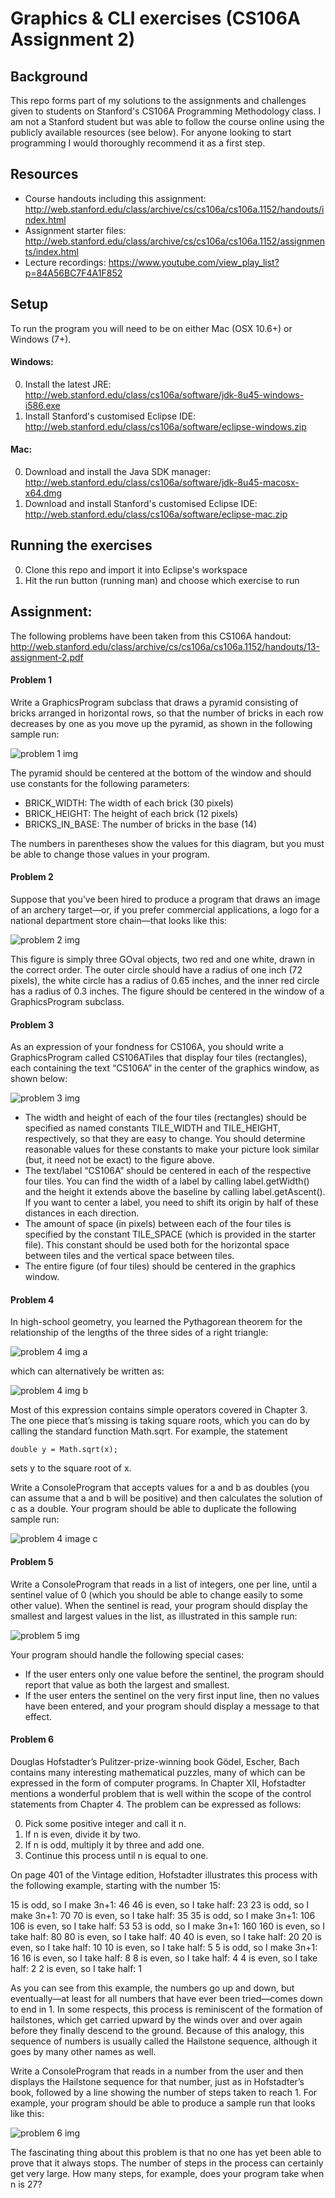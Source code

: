 Graphics & CLI exercises (CS106A Assignment 2)
===
Background
---
This repo forms part of my solutions to the assignments and challenges given to students on Stanford's CS106A Programming Methodology class. I am not a Stanford student but was able to follow the course online using the publicly available resources (see below). For anyone looking to start programming I would thoroughly recommend it as a first step.

Resources
---
- Course handouts including this assignment: http://web.stanford.edu/class/archive/cs/cs106a/cs106a.1152/handouts/index.html
- Assignment starter files: http://web.stanford.edu/class/archive/cs/cs106a/cs106a.1152/assignments/index.html
- Lecture recordings: https://www.youtube.com/view_play_list?p=84A56BC7F4A1F852

Setup
---
To run the program you will need to be on either Mac (OSX 10.6+) or Windows (7+).
#### Windows: ####
0. Install the latest JRE: http://web.stanford.edu/class/cs106a/software/jdk-8u45-windows-i586.exe
0. Install Stanford's customised Eclipse IDE: http://web.stanford.edu/class/cs106a/software/eclipse-windows.zip

#### Mac: ####
0. Download and install the Java SDK manager: http://web.stanford.edu/class/cs106a/software/jdk-8u45-macosx-x64.dmg
0. Download and install Stanford's customised Eclipse IDE: http://web.stanford.edu/class/cs106a/software/eclipse-mac.zip

Running the exercises
---
0. Clone this repo and import it into Eclipse's workspace
0. Hit the run button (running man) and choose which exercise to run

Assignment:
---
The following problems have been taken from this CS106A handout: http://web.stanford.edu/class/archive/cs/cs106a/cs106a.1152/handouts/13-assignment-2.pdf

#### Problem 1 ####
Write a GraphicsProgram subclass that draws a pyramid consisting of bricks
arranged in horizontal rows, so that the number of bricks in each row decreases by
one as you move up the pyramid, as shown in the following sample run:

![problem 1 img](http://i.imgur.com/gKeJe7R.png)

The pyramid should be centered at the bottom of the window and should use
constants for the following parameters:

- BRICK_WIDTH: The width of each brick (30 pixels)
- BRICK_HEIGHT: The height of each brick (12 pixels)
- BRICKS_IN_BASE: The number of bricks in the base (14)

The numbers in parentheses show the values for this diagram, but you must be able
to change those values in your program.


#### Problem 2 ####
Suppose that you’ve been hired to produce a program that draws an image of an
archery target—or, if you prefer commercial applications, a logo for a national
department store chain—that looks like this:

![problem 2 img](http://i.imgur.com/nm6utin.png)

This figure is simply three GOval objects, two red and one white, drawn in the correct
order. The outer circle should have a radius of one inch (72 pixels), the white circle
has a radius of 0.65 inches, and the inner red circle has a radius of 0.3 inches. The
figure should be centered in the window of a GraphicsProgram subclass.

#### Problem 3 ####
As an expression of your fondness for CS106A, you should write a
GraphicsProgram called CS106ATiles that display four tiles (rectangles), each
containing the text “CS106A” in the center of the graphics window, as shown below:

![problem 3 img](http://i.imgur.com/X7Qs2uz.png)

- The width and height of each of the four tiles (rectangles) should be specified as
named constants TILE_WIDTH and TILE_HEIGHT, respectively, so that they are
easy to change. You should determine reasonable values for these constants to
make your picture look similar (but, it need not be exact) to the figure above.
- The text/label “CS106A” should be centered in each of the respective four tiles.
You can find the width of a label by calling label.getWidth() and the height it
extends above the baseline by calling label.getAscent(). If you want to center
a label, you need to shift its origin by half of these distances in each direction.
- The amount of space (in pixels) between each of the four tiles is specified by the
constant TILE_SPACE (which is provided in the starter file). This constant should
be used both for the horizontal space between tiles and the vertical space between
tiles.
- The entire figure (of four tiles) should be centered in the graphics window.

#### Problem 4 ####
In high-school geometry, you learned the Pythagorean theorem for the relationship
of the lengths of the three sides of a right triangle:

![problem 4 img a](http://i.imgur.com/lVO6fgh.png)

which can alternatively be written as:

![problem 4 img b](http://i.imgur.com/kByV0gR.png)

Most of this expression contains simple operators covered in Chapter 3. The one
piece that’s missing is taking square roots, which you can do by calling the standard
function Math.sqrt. For example, the statement
```
double y = Math.sqrt(x);
```
sets y to the square root of x.

Write a ConsoleProgram that accepts values for a and b as doubles (you can
assume that a and b will be positive) and then calculates the solution of c as a
double. Your program should be able to duplicate the following sample run:

![problem 4 image c](http://i.imgur.com/rzQD5Iv.png)

#### Problem 5 ####
Write a ConsoleProgram that reads in a list of integers, one per line, until a sentinel
value of 0 (which you should be able to change easily to some other value). When
the sentinel is read, your program should display the smallest and largest values in the
list, as illustrated in this sample run:

![problem 5 img](http://i.imgur.com/s6kINBK.png)

Your program should handle the following special cases:
- If the user enters only one value before the sentinel, the program should report
that value as both the largest and smallest.
- If the user enters the sentinel on the very first input line, then no values have been
entered, and your program should display a message to that effect.

#### Problem 6 ####
Douglas Hofstadter’s Pulitzer-prize-winning book Gödel, Escher, Bach contains
many interesting mathematical puzzles, many of which can be expressed in the form
of computer programs. In Chapter XII, Hofstadter mentions a wonderful problem
that is well within the scope of the control statements from Chapter 4. The problem
can be expressed as follows:

0. Pick some positive integer and call it n.
0. If n is even, divide it by two.
0. If n is odd, multiply it by three and add one.
0. Continue this process until n is equal to one.

On page 401 of the Vintage edition, Hofstadter illustrates this process with the following example, starting with the number 15:

15 is odd, so I make 3n+1: 46
46 is even, so I take half: 23
23 is odd, so I make 3n+1: 70
70 is even, so I take half: 35
35 is odd, so I make 3n+1: 106
106 is even, so I take half: 53
53 is odd, so I make 3n+1: 160
160 is even, so I take half: 80
80 is even, so I take half: 40
40 is even, so I take half: 20
20 is even, so I take half: 10
10 is even, so I take half: 5
5 is odd, so I make 3n+1: 16
16 is even, so I take half: 8
8 is even, so I take half: 4
4 is even, so I take half: 2
2 is even, so I take half: 1

As you can see from this example, the numbers go up and down, but eventually—at
least for all numbers that have ever been tried—comes down to end in 1. In some
respects, this process is reminiscent of the formation of hailstones, which get carried
upward by the winds over and over again before they finally descend to the ground.
Because of this analogy, this sequence of numbers is usually called the Hailstone
sequence, although it goes by many other names as well.

Write a ConsoleProgram that reads in a number from the user and then displays the
Hailstone sequence for that number, just as in Hofstadter’s book, followed by a line
showing the number of steps taken to reach 1. For example, your program should be
able to produce a sample run that looks like this:

![problem 6 img](http://i.imgur.com/sFJKxwt.png)

The fascinating thing about this problem is that no one has yet been able to prove that
it always stops. The number of steps in the process can certainly get very large. How
many steps, for example, does your program take when n is 27?

